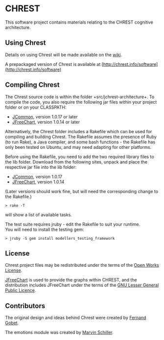 CHREST
======

This software project contains materials relating to the CHREST cognitive 
architecture.  

Using Chrest
------------

Details on using Chrest will be made available on the
[wiki](https://github.com/petercrlane/chrest/wiki).

A prepackaged version of Chrest is available at
[http://chrest.info/software](http://chrest.info/software)

Compiling Chrest
----------------

The Chrest source code is within the folder +src/jchrest-architecture+.  To compile the 
code, you also require the following jar files within your project folder or on your 
CLASSPATH:

- [JCommon](http://sourceforge.net/projects/jfreechart/files/3.%20JCommon/), version 1.0.17 or later  
- [JFreeChart](http://sourceforge.net/projects/jfreechart/), version 1.0.14 or later

Alternatively, the Chrest folder includes a Rakefile which can be used for
compiling and building Chrest.  The Rakefile assumes the presence of Ruby (to
run Rake), a Java compiler, and some bash functions - the Rakefile has only
been tested on Ubuntu, and may need adapting for other platforms.

Before using the Rakefile, you need to add the two required library files to
the lib folder.  Download from the following sites, unpack and place the
respective jar file into the lib folder:

- [JCommon](http://sourceforge.net/projects/jfreechart/files/3.%20JCommon/), version 1.0.17
- [JFreeChart](http://sourceforge.net/projects/jfreechart/), version 1.0.14

(Later versions should work fine, but will need the corresponding change to the Rakefile.)

    > rake -T

will show a list of available tasks. 

The test suite requires jruby - edit the Rakefile to suit your runtime.  
You will need to install the testing gem:

    > jruby -S gem install modellers_testing_framework

License
-------

Chrest project files may be redistributed under the terms of the [Open Works
License](http://owl.apotheon.org/).

[JFreeChart](http://www.jfree.org/jfreechart/) is used to provide the graphs
within CHREST, and the distribution includes JFreeChart under the terms of the
[GNU Lesser General Public Licence](http://www.gnu.org/licenses/lgpl.html). 

Contributors
------------

The original design and ideas behind Chrest were created by [Fernand Gobet](www.brunel.ac.uk/~hsstffg/).

The emotions module was created by [Marvin Schiller](http://www.marvin-schiller.de/).

